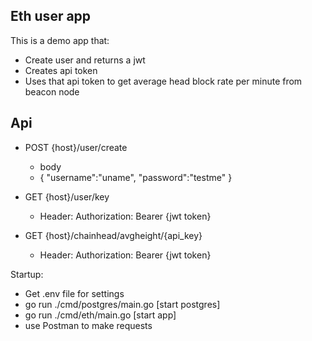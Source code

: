 Eth user app
-


This is a demo app that:

- Create user and returns a jwt
- Creates api token
- Uses that api token to get average head block rate per minute from  beacon node


Api
--
- POST {host}/user/create
  - body
  - {
    "username":"uname",
    "password":"testme"
    }


- GET {host}/user/key
  - Header: Authorization: Bearer {jwt token}

- GET {host}/chainhead/avgheight/{api_key}
  - Header: Authorization: Bearer {jwt token}


Startup:
- Get .env file for settings
- go run ./cmd/postgres/main.go [start postgres]
- go run ./cmd/eth/main.go [start app]
- use Postman to make requests